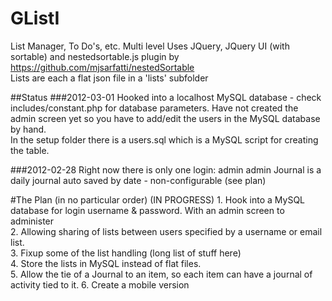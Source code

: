 GListI
======

List Manager, To Do's, etc.  Multi level
Uses JQuery, JQuery UI (with sortable) and nestedsortable.js plugin by https://github.com/mjsarfatti/nestedSortable  
Lists are each a flat json file in a 'lists' subfolder

##Status
###2012-03-01
Hooked into a localhost MySQL database - check includes/constant.php for database parameters. Have not created
the admin screen yet so you have to add/edit the users in the MySQL database by hand.  
In the setup folder there is a users.sql which is a MySQL script for creating the table.

###2012-02-28
Right now there is only one login: admin admin 
Journal is a daily journal auto saved by date - non-configurable (see plan)

#The Plan (in no particular order)
(IN PROGRESS) 1. Hook into a MySQL database for login username & password. With an admin screen to administer  
2. Allowing sharing of lists between users specified by a username or email list.  
3. Fixup some of the list handling (long list of stuff here)  
4. Store the lists in MySQL instead of flat files.  
5. Allow the tie of a Journal to an item, so each item can have a journal of activity tied to it.
6. Create a mobile version

